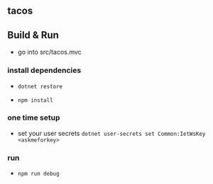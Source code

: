 ## tacos

## Build & Run

* go into src/tacos.mvc

### install dependencies

* `dotnet restore`

* `npm install`

### one time setup

* set your user secrets `dotnet user-secrets set Common:IetWsKey <askmeforkey>`

### run

* `npm run debug`
